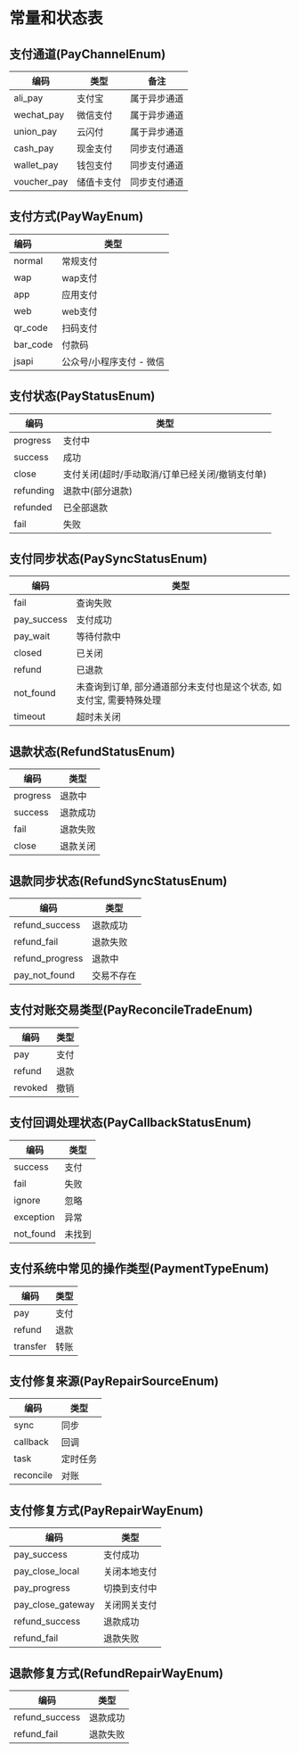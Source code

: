 # 常量和状态表

## 支付通道(PayChannelEnum)

| 编码          | 类型    | 备注     |
|-------------|-------|--------|
| ali_pay     | 支付宝   | 属于异步通道 |
| wechat_pay  | 微信支付  | 属于异步通道 |
| union_pay   | 云闪付   | 属于异步通道 |
| cash_pay    | 现金支付  | 同步支付通道 |
| wallet_pay  | 钱包支付  | 同步支付通道 |
| voucher_pay | 储值卡支付 | 同步支付通道 |

## 支付方式(PayWayEnum)

| 编码       | 类型             |
|:---------|----------------|
| normal   | 常规支付           |
| wap      | wap支付          |
| app      | 应用支付           |
| web      | web支付          |
| qr_code  | 扫码支付           |
| bar_code | 付款码            |
| jsapi    | 公众号/小程序支付 - 微信 |

## 支付状态(PayStatusEnum)

| 编码        | 类型                         |
|-----------|----------------------------|
| progress  | 支付中                        |
| success   | 成功                         |
| close    | 支付关闭(超时/手动取消/订单已经关闭/撤销支付单) |
| refunding | 退款中(部分退款)                  |
| refunded  | 已全部退款                      |
| fail      | 失败                         |

## 支付同步状态(PaySyncStatusEnum)

| 编码          | 类型                                    |
|-------------|---------------------------------------|
| fail        | 查询失败                                  |
| pay_success | 支付成功                                  |
| pay_wait    | 等待付款中                                 |
| closed      | 已关闭                                   |
| refund      | 已退款                                   |
| not_found   | 未查询到订单, 部分通道部分未支付也是这个状态, 如支付宝, 需要特殊处理 |
| timeout     | 超时未关闭                                 |

## 退款状态(RefundStatusEnum)

| 编码       | 类型   |
|----------|------|
| progress | 退款中  |
| success  | 退款成功 |
| fail     | 退款失败 |
| close    | 退款关闭 |

## 退款同步状态(RefundSyncStatusEnum)

| 编码              | 类型    |
|-----------------|-------|
| refund_success  | 退款成功  |
| refund_fail     | 退款失败  |
| refund_progress | 退款中   |
| pay_not_found   | 交易不存在 |

## 支付对账交易类型(PayReconcileTradeEnum)

| 编码      | 类型 |
|---------|----|
| pay     | 支付 |
| refund  | 退款 |
| revoked | 撤销 |

## 支付回调处理状态(PayCallbackStatusEnum)

| 编码        | 类型  |
|-----------|-----|
| success   | 支付  |
| fail      | 失败  |
| ignore    | 忽略  |
| exception | 异常  |
| not_found | 未找到 |

## 支付系统中常见的操作类型(PaymentTypeEnum)

| 编码       | 类型 |
|----------|----|
| pay      | 支付 |
| refund   | 退款 |
| transfer | 转账 |


## 支付修复来源(PayRepairSourceEnum)

| 编码        | 类型   |
|-----------|------|
| sync      | 同步   |
| callback  | 回调   |
| task      | 定时任务 |
| reconcile | 对账   |

## 支付修复方式(PayRepairWayEnum)

| 编码                | 类型     |
|-------------------|--------|
| pay_success       | 支付成功   |
| pay_close_local   | 关闭本地支付 |
| pay_progress      | 切换到支付中 |
| pay_close_gateway | 关闭网关支付 |
| refund_success    | 退款成功   |
| refund_fail       | 退款失败   |


## 退款修复方式(RefundRepairWayEnum)

| 编码             | 类型   |
|----------------|------|
| refund_success | 退款成功 |
| refund_fail    | 退款失败 |

